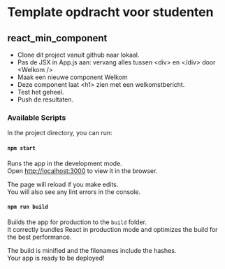 # Template opdracht voor studenten
## react_min_component
- Clone dit project vanuit github naar lokaal.
- Pas de JSX in App.js aan: vervang alles tussen \<div> en \</div> door \<Welkom /> 
- Maak een nieuwe component Welkom
- Deze component laat \<h1> zien met een welkomstbericht.
- Test het geheel.
- Push de resultaten.


### Available Scripts

In the project directory, you can run:

#### `npm start`

Runs the app in the development mode.<br />
Open [http://localhost:3000](http://localhost:3000) to view it in the browser.

The page will reload if you make edits.<br />
You will also see any lint errors in the console.

#### `npm run build`

Builds the app for production to the `build` folder.<br />
It correctly bundles React in production mode and optimizes the build for the best performance.

The build is minified and the filenames include the hashes.<br />
Your app is ready to be deployed!
